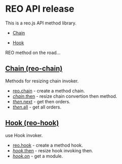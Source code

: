 # REO API release

This is a reo.js API method library.

* [Chain](#chain-reo-chain)

* [Hook](#hook-reo-hook)

REO method on the road...


## [Chain (reo-chain)](https://github.com/koringz/reo.js/tree/master/components/reo.chain/README.md)
Methods for resizing chain invoker.
* [reo.chain](https://github.com/koringz/reo.js/tree/master/components/reo.chain/README.md#chain) - create a method chain.
* [*chain*.then](https://github.com/koringz/reo.js/tree/master/components/reo.chain/README.md#chain_then) - resize chain convertion then method.
* [*then*.next](https://github.com/koringz/reo.js/tree/master/components/reo.chain/README.md#then_next) - get then orders.
* [*then*.all](https://github.com/koringz/reo.js/tree/master/components/reo.chain/README.md#then_all) - get all orders.

## [Hook (reo-hook)](https://github.com/koringz/reo.js/tree/master/components/reo.hook/README.md)
use Hook invoker.
* [reo.hook](https://github.com/koringz/reo.js/tree/master/components/reo.hook/README.md#hook)  - create a method hook.
* [*hook*.then](https://github.com/koringz/reo.js/tree/master/components/reo.hook/README.md#hook_then)  - resize hook invoking then.
* [*hook*.on](https://github.com/koringz/reo.js/tree/master/components/reo.hook/README.md#hook_on)  - get a module.


